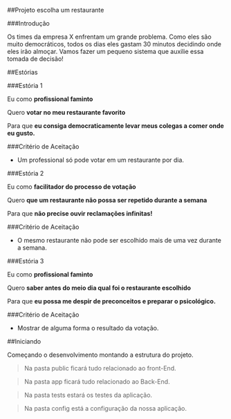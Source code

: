 ##Projeto escolha um restaurante

###Introdução

Os times da empresa X enfrentam um grande problema. Como eles são muito democráticos, todos os dias eles gastam 30 minutos decidindo onde eles irão almoçar.
Vamos fazer um pequeno sistema que auxilie essa tomada de decisão!

##Estórias

###Estória 1

Eu como **profissional faminto**

Quero **votar no meu restaurante favorito**

Para que **eu consiga democraticamente levar meus colegas a comer onde eu gusto.**

###Critério de Aceitação

* Um professional só pode votar em um restaurante por dia.

###Estória 2

Eu como **facilitador do processo de votação**

Quero **que um restaurante não possa ser repetido durante a semana**

Para que **não precise ouvir reclamações infinitas!**

###Critério de Aceitação

* O mesmo restaurante não pode ser escolhido mais de uma vez durante a semana.

###Estória 3

Eu como **profissional faminto**

Quero **saber antes do meio dia qual foi o restaurante escolhido**

Para que **eu possa me despir de preconceitos e preparar o psicológico.**

###Critério de Aceitação

* Mostrar de alguma forma o resultado da votação.


##Iniciando

Começando o desenvolvimento montando a estrutura do projeto. 

> Na pasta public ficará tudo relacionado ao front-End.

> Na pasta app ficará tudo relacionado ao Back-End.

> Na pasta tests estará os testes da aplicação.

> Na pasta config está a configuração da nossa aplicação.
